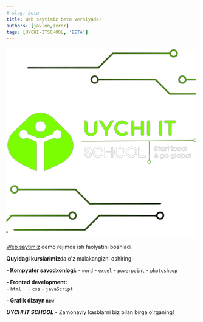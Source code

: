 ```yaml
---
# slug: beta
title: Web saytimiz beta versiyada!
authors: [javlon,axror]
tags: [UYCHI-ITSCHOOL, 'BETA']
---
```


![uychi-itschool brand.png](../../static/img/it-rb.png)

[Web saytimiz](https://uychi-itschool.uz) demo rejimda ish faolyatini boshladi.

**Quyidagi kurslarimiz**da o'z malakangizni oshiring:

**- Kompyuter savodxonlogi:**
    - `word`
    - `excel`
    - `powerpoint`
    - `photoshoop`


**- Fronted development:**    
    - `html  `
    - `css`
    - `javaScript`

**- Grafik dizayn `new`**

***UYCHI IT SCHOOL*** - Zamonaviy kasblarni biz bilan birga o'rganing!
